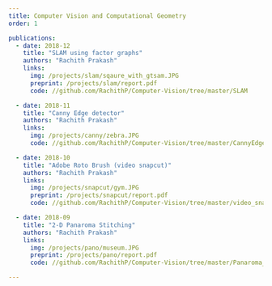 ```yaml
---
title: Computer Vision and Computational Geometry
order: 1

publications:
  - date: 2018-12
    title: "SLAM using factor graphs"
    authors: "Rachith Prakash"
    links:
      img: /projects/slam/sqaure_with_gtsam.JPG
      preprint: /projects/slam/report.pdf
      code: //github.com/RachithP/Computer-Vision/tree/master/SLAM

  - date: 2018-11
    title: "Canny Edge detector"
    authors: "Rachith Prakash"
    links:
      img: /projects/canny/zebra.JPG
      code: //github.com/RachithP/Computer-Vision/tree/master/CannyEdgeDetector

  - date: 2018-10
    title: "Adobe Roto Brush (video snapcut)"
    authors: "Rachith Prakash"
    links:
      img: /projects/snapcut/gym.JPG
      preprint: /projects/snapcut/report.pdf
      code: //github.com/RachithP/Computer-Vision/tree/master/video_snapcut

  - date: 2018-09
    title: "2-D Panaroma Stitching"
    authors: "Rachith Prakash"
    links:
      img: /projects/pano/museum.JPG
      preprint: /projects/pano/report.pdf
      code: //github.com/RachithP/Computer-Vision/tree/master/Panaroma_Stitching

---
```


